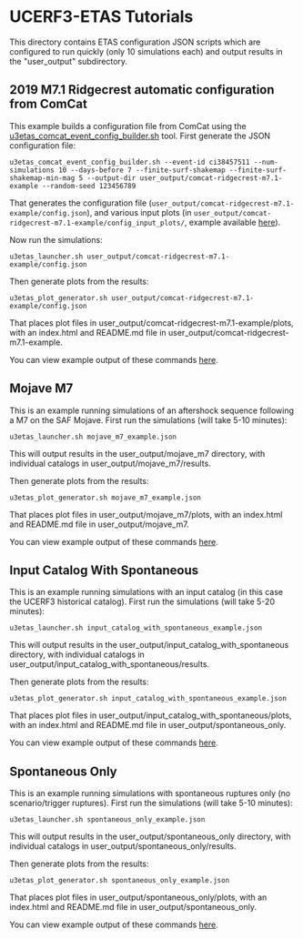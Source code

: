# UCERF3-ETAS Tutorials

This directory contains ETAS configuration JSON scripts which are configured to run quickly (only 10 simulations each) and output results in the "user_output" subdirectory.

## 2019 M7.1 Ridgecrest automatic configuration from ComCat

This example builds a configuration file from ComCat using the [u3etas_comcat_event_config_builder.sh](../sbin#configure-etas-simulations-with-a-comcat-event-id-u3etas_comcat_event_config_buildersh) tool. First generate the JSON configuration file:

`u3etas_comcat_event_config_builder.sh --event-id ci38457511 --num-simulations 10 --days-before 7 --finite-surf-shakemap --finite-surf-shakemap-min-mag 5 --output-dir user_output/comcat-ridgecrest-m7.1-example --random-seed 123456789`

That generates the configuration file (`user_output/comcat-ridgecrest-m7.1-example/config.json`), and various input plots (in `user_output/comcat-ridgecrest-m7.1-example/config_input_plots/`, example available [here](example_output/comcat-ridgecrest-m7.1-example/config_input_plots)).

Now run the simulations:

`u3etas_launcher.sh user_output/comcat-ridgecrest-m7.1-example/config.json`

Then generate plots from the results:

`u3etas_plot_generator.sh user_output/comcat-ridgecrest-m7.1-example/config.json`

That places plot files in user_output/comcat-ridgecrest-m7.1-example/plots, with an index.html and README.md file in user_output/comcat-ridgecrest-m7.1-example.

You can view example output of these commands [here](example_output/comcat-ridgecrest-m7.1-example).

## Mojave M7

This is an example running simulations of an aftershock sequence following a M7 on the SAF Mojave. First run the simulations (will take 5-10 minutes):

`u3etas_launcher.sh mojave_m7_example.json`

This will output results in the user_output/mojave_m7 directory, with individual catalogs in user_output/mojave_m7/results.

Then generate plots from the results:

`u3etas_plot_generator.sh mojave_m7_example.json`

That places plot files in user_output/mojave_m7/plots, with an index.html and README.md file in user_output/mojave_m7.

You can view example output of these commands [here](example_output/mojave_m7).

## Input Catalog With Spontaneous

This is an example running simulations with an input catalog (in this case the UCERF3 historical catalog). First run the simulations (will take 5-20 minutes):

`u3etas_launcher.sh input_catalog_with_spontaneous_example.json`

This will output results in the user_output/input_catalog_with_spontaneous directory, with individual catalogs in user_output/input_catalog_with_spontaneous/results.

Then generate plots from the results:

`u3etas_plot_generator.sh input_catalog_with_spontaneous_example.json`

That places plot files in user_output/input_catalog_with_spontaneous/plots, with an index.html and README.md file in user_output/spontaneous_only.

You can view example output of these commands [here](example_output/input_catalog_with_spontaneous).

## Spontaneous Only

This is an example running simulations with spontaneous ruptures only (no scenario/trigger ruptures). First run the simulations (will take 5-10 minutes):

`u3etas_launcher.sh spontaneous_only_example.json`

This will output results in the user_output/spontaneous_only directory, with individual catalogs in user_output/spontaneous_only/results.

Then generate plots from the results:

`u3etas_plot_generator.sh spontaneous_only_example.json`

That places plot files in user_output/spontaneous_only/plots, with an index.html and README.md file in user_output/spontaneous_only.

You can view example output of these commands [here](example_output/spontaneous_only).
